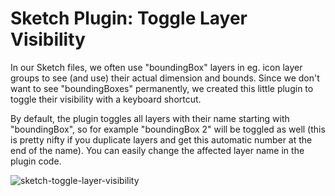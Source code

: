 Sketch Plugin: Toggle Layer Visibility
==============================

In our Sketch files, we often use "boundingBox" layers in eg. icon layer groups to see (and use) their actual dimension and bounds. Since we don't want to see "boundingBoxes" permanently, we created this little plugin to toggle their visibility with a keyboard shortcut.

By default, the plugin toggles all layers with their name starting with "boundingBox", so for example "boundingBox 2" will be toggled as well (this is pretty nifty if you duplicate layers and get this automatic number at the end of the name). You can easily change the affected layer name in the plugin code.

![sketch-toggle-layer-visibility](https://raw.githubusercontent.com/preciousforever/sketch-toggle-layer-visibility/master/toggle-layer-visibility.gif)
